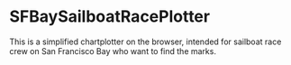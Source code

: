 # SFBaySailboatRacePlotter
This is a simplified chartplotter on the browser, intended for sailboat race crew on San Francisco Bay who want to find the marks.
